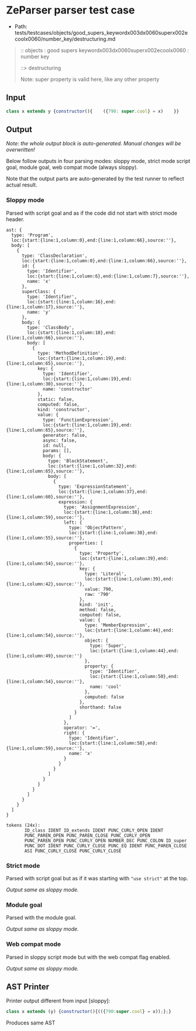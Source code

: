 # ZeParser parser test case

- Path: tests/testcases/objects/good_supers_keywordx003dx0060superx002ecoolx0060/number_key/destructuring.md

> :: objects : good supers keywordx003dx0060superx002ecoolx0060 : number key
>
> ::> destructuring
>
> Note: super property is valid here, like any other property

## Input

`````js
class x extends y {constructor(){    ({790: super.cool} = x)    }}
`````

## Output

_Note: the whole output block is auto-generated. Manual changes will be overwritten!_

Below follow outputs in four parsing modes: sloppy mode, strict mode script goal, module goal, web compat mode (always sloppy).

Note that the output parts are auto-generated by the test runner to reflect actual result.

### Sloppy mode

Parsed with script goal and as if the code did not start with strict mode header.

`````
ast: {
  type: 'Program',
  loc:{start:{line:1,column:0},end:{line:1,column:66},source:''},
  body: [
    {
      type: 'ClassDeclaration',
      loc:{start:{line:1,column:0},end:{line:1,column:66},source:''},
      id: {
        type: 'Identifier',
        loc:{start:{line:1,column:6},end:{line:1,column:7},source:''},
        name: 'x'
      },
      superClass: {
        type: 'Identifier',
        loc:{start:{line:1,column:16},end:{line:1,column:17},source:''},
        name: 'y'
      },
      body: {
        type: 'ClassBody',
        loc:{start:{line:1,column:18},end:{line:1,column:66},source:''},
        body: [
          {
            type: 'MethodDefinition',
            loc:{start:{line:1,column:19},end:{line:1,column:65},source:''},
            key: {
              type: 'Identifier',
              loc:{start:{line:1,column:19},end:{line:1,column:30},source:''},
              name: 'constructor'
            },
            static: false,
            computed: false,
            kind: 'constructor',
            value: {
              type: 'FunctionExpression',
              loc:{start:{line:1,column:19},end:{line:1,column:65},source:''},
              generator: false,
              async: false,
              id: null,
              params: [],
              body: {
                type: 'BlockStatement',
                loc:{start:{line:1,column:32},end:{line:1,column:65},source:''},
                body: [
                  {
                    type: 'ExpressionStatement',
                    loc:{start:{line:1,column:37},end:{line:1,column:60},source:''},
                    expression: {
                      type: 'AssignmentExpression',
                      loc:{start:{line:1,column:38},end:{line:1,column:59},source:''},
                      left: {
                        type: 'ObjectPattern',
                        loc:{start:{line:1,column:38},end:{line:1,column:55},source:''},
                        properties: [
                          {
                            type: 'Property',
                            loc:{start:{line:1,column:39},end:{line:1,column:54},source:''},
                            key: {
                              type: 'Literal',
                              loc:{start:{line:1,column:39},end:{line:1,column:42},source:''},
                              value: 790,
                              raw: '790'
                            },
                            kind: 'init',
                            method: false,
                            computed: false,
                            value: {
                              type: 'MemberExpression',
                              loc:{start:{line:1,column:44},end:{line:1,column:54},source:''},
                              object: {
                                type: 'Super',
                                loc:{start:{line:1,column:44},end:{line:1,column:49},source:''}
                              },
                              property: {
                                type: 'Identifier',
                                loc:{start:{line:1,column:50},end:{line:1,column:54},source:''},
                                name: 'cool'
                              },
                              computed: false
                            },
                            shorthand: false
                          }
                        ]
                      },
                      operator: '=',
                      right: {
                        type: 'Identifier',
                        loc:{start:{line:1,column:58},end:{line:1,column:59},source:''},
                        name: 'x'
                      }
                    }
                  }
                ]
              }
            }
          }
        ]
      }
    }
  ]
}

tokens (24x):
       ID_class IDENT ID_extends IDENT PUNC_CURLY_OPEN IDENT
       PUNC_PAREN_OPEN PUNC_PAREN_CLOSE PUNC_CURLY_OPEN
       PUNC_PAREN_OPEN PUNC_CURLY_OPEN NUMBER_DEC PUNC_COLON ID_super
       PUNC_DOT IDENT PUNC_CURLY_CLOSE PUNC_EQ IDENT PUNC_PAREN_CLOSE
       ASI PUNC_CURLY_CLOSE PUNC_CURLY_CLOSE
`````

### Strict mode

Parsed with script goal but as if it was starting with `"use strict"` at the top.

_Output same as sloppy mode._

### Module goal

Parsed with the module goal.

_Output same as sloppy mode._

### Web compat mode

Parsed in sloppy script mode but with the web compat flag enabled.

_Output same as sloppy mode._

## AST Printer

Printer output different from input [sloppy]:

````js
class x extends (y) {constructor(){(({790:super.cool} = x));};}
````

Produces same AST

